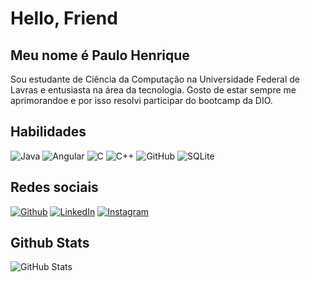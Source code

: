 # Hello, Friend 

## Meu nome é Paulo Henrique

Sou estudante de Ciência da Computação na Universidade Federal de Lavras e entusiasta na área da tecnologia. Gosto de estar sempre me aprimorandoe e por isso resolvi participar do bootcamp da DIO.

## Habilidades

![Java](https://img.shields.io/badge/java-%23ED8B00.svg?style=for-the-badge&logo=openjdk&logoColor=white)
![Angular](https://img.shields.io/badge/angular-%23DD0031.svg?style=for-the-badge&logo=angular&logoColor=white)
![C](https://img.shields.io/badge/c-%2300599C.svg?style=for-the-badge&logo=c&logoColor=white)
![C++](https://img.shields.io/badge/c++-%2300599C.svg?style=for-the-badge&logo=c%2B%2B&logoColor=white)
![GitHub](https://img.shields.io/badge/github-%23121011.svg?style=for-the-badge&logo=github&logoColor=white)
![SQLite](https://img.shields.io/badge/sqlite-%2307405e.svg?style=for-the-badge&logo=sqlite&logoColor=white)

## Redes sociais

[![Github](https://img.shields.io/badge/Github-357?style=for-the-badge&logo=Github&logoColor=fffff)](https://www.github.com/paulohenrique64)
[![LinkedIn](https://img.shields.io/badge/LinkedIn-357?style=for-the-badge&logo=linkedin&logoColor=ffff)](https://www.linkedin.com/in/paulo-henrique-218708281/)
[![Instagram](https://img.shields.io/badge/Instragram-357?style=for-the-badge&logo=Instagram&logoColor=ffff)](https://www.instagram.com/paulohenrique_64/)


## Github Stats
![GitHub Stats](https://github-readme-stats.vercel.app/api?username=paulohenrique64&theme=transparent&bg_color=000&border_color=000&show_icons=true&icon_color=30A3DC&title_color=E94D5F&text_color=FFFF00&hide_title=true&hide=stars)



